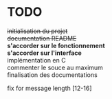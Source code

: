 TODO
=======
<del>initialisation du projet</del><br />
<del>documentation README</del><br />
**s'accorder sur le fonctionnement**<br />
**s'accorder sur l'interface**<br />
implémentation en C<br />
commenter le souce au maximum<br />
finalisation des documentations<br />


fix for message length [12-16]
